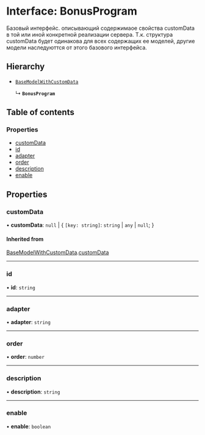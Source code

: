 # Interface: BonusProgram

Базовый интерфейс. описывающий содержимаое свойства customData в той или иной конкретной реализации сервера.
Т.к. структура customData будет одинакова для всех содержащих ее моделей, другие модели наследуюттся от этого базового интерфейса.

## Hierarchy

- [`BaseModelWithCustomData`](BaseModelWithCustomData.md)

  ↳ **`BonusProgram`**

## Table of contents

### Properties

- [customData](BonusProgram.md#customdata)
- [id](BonusProgram.md#id)
- [adapter](BonusProgram.md#adapter)
- [order](BonusProgram.md#order)
- [description](BonusProgram.md#description)
- [enable](BonusProgram.md#enable)

## Properties

### customData

• **customData**: ``null`` \| { `[key: string]`: `string` \| `any` \| ``null``;  }

#### Inherited from

[BaseModelWithCustomData](BaseModelWithCustomData.md).[customData](BaseModelWithCustomData.md#customdata)

___

### id

• **id**: `string`

___

### adapter

• **adapter**: `string`

___

### order

• **order**: `number`

___

### description

• **description**: `string`

___

### enable

• **enable**: `boolean`
